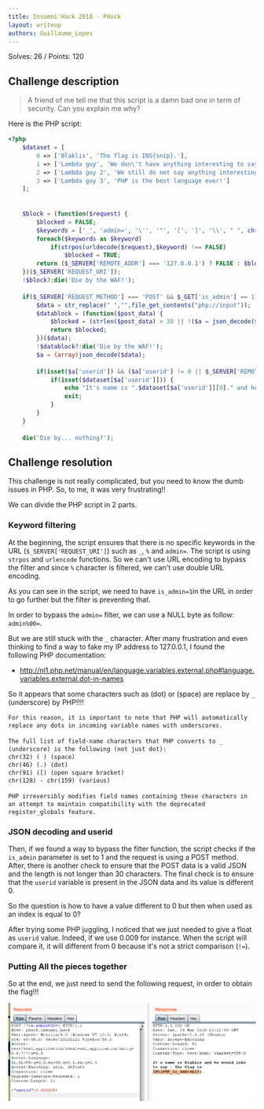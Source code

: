 ```yaml
---
title: Insomni'Hack 2018 - PHuck
layout: writeup
authors: Guillaume_Lopes
---
```

Solves: 26 / Points: 120


## Challenge description
> A friend of me tell me that this script is a damn bad one in term of security.
> Can you explain me why? 

Here is the PHP script:
```php
<?php
	$dataset = [
		0 => ['Blaklis', 'The flag is INS{snip}.'],
		1 => ['Lambda guy', 'We don\'t have anything interesting to say'],
		2 => ['Lambda guy 2', 'We still do not say anything interesting'],
		3 => ['Lambda guy 3', 'PHP is the best language ever!']
	];


	$block = (function($request) {
		$blocked = FALSE;
		$keywords = ['_', 'admin=', '\'', '"', '[', ']', '\\', " ", chr(9),chr(10),chr(11),chr(12),chr(13),chr(133),chr(160),"%"];
		foreach($keywords as $keyword)
			if(strpos(urldecode($request),$keyword) !== FALSE)
				$blocked = TRUE;
		return ($_SERVER['REMOTE_ADDR'] === '127.0.0.1') ? FALSE : $blocked;
	})($_SERVER['REQUEST_URI']);
	!$block?:die('Die by the WAF!');
	
	if($_SERVER['REQUEST_METHOD'] === 'POST' && $_GET['is_admin'] == 1) {
		$data = str_replace(" ","",file_get_contents("php://input"));
		$datablock = (function($post_data) {
			$blocked = (strlen($post_data) > 30 || !($a = json_decode($post_data)));
			return $blocked;
		})($data);
		!$datablock?:die('Die by the WAF!');
		$a = (array)json_decode($data);

		if(isset($a['userid']) && ($a['userid'] != 0 || $_SERVER['REMOTE_ADDR'] === '127.0.0.1')) {
			if(isset($dataset[$a['userid']])) {
				echo "It's name is ".$dataset[$a['userid']][0]." and he would like to say : ".$dataset[$a['userid']][1];
				exit;
			}
		}
	}

	die('Die by... nothing?');
```



## Challenge resolution

This challenge is not really complicated, but you need to know the dumb issues in PHP. So, to me, it was very frustrating!!

We can divide the PHP script in 2 parts.

### Keyword filtering


At the beginning, the script ensures that there is no specific keywords in the URL (`$_SERVER['REQUEST_URI']`) such as `_`, `%` and `admin=`.
The script is using `strpos` and `urlencode` functions. So we can't use URL encoding to bypass the filter and since `%` character is filtered, we can't use double URL encoding.

As you can see in the script, we need to have `is_admin=1`in the URL in order to go further but the filter is preventing that.

In order to bypass the `admin=` filter, we can use a NULL byte as follow: `admin%00=`.

But we are still stuck with the `_` character. After many frustration and even thinking to find a way to fake my IP address to 127.0.0.1, I found the following PHP documentation:

* http://nl1.php.net/manual/en/language.variables.external.php#language.variables.external.dot-in-names

So it appears that some characters such as (dot) or (space) are replace by `_` (underscore) by PHP!!!!
```doc
For this reason, it is important to note that PHP will automatically replace any dots in incoming variable names with underscores. 

The full list of field-name characters that PHP converts to _ (underscore) is the following (not just dot):
chr(32) ( ) (space)
chr(46) (.) (dot)
chr(91) ([) (open square bracket)
chr(128) - chr(159) (various)

PHP irreversibly modifies field names containing these characters in an attempt to maintain compatibility with the deprecated register_globals feature.
```


### JSON decoding and userid


Then, if we found a way to bypass the filter function, the script checks if the `is_admin` parameter is set to 1 and the request is using a POST method.
After, there is another check to ensure that the POST data is a valid JSON and the length is not longer than 30 characters.
The final check is to ensure that the `userid` variable is present in the JSON data and its value is different 0.

So the question is how to have a value different to 0 but then when used as an index is equal to 0? 

After trying some PHP juggling, I noticed that we just needed to give a float as `userid` value.
Indeed, if we use 0.009 for instance. When the script will compare it, it will different from 0 because it's not a strict comparison (`!=`).


### Putting All the pieces together
So at the end, we just need to send the following request, in order to obtain the flag!!!

![Flag](/assets/phuck-flag.png)


